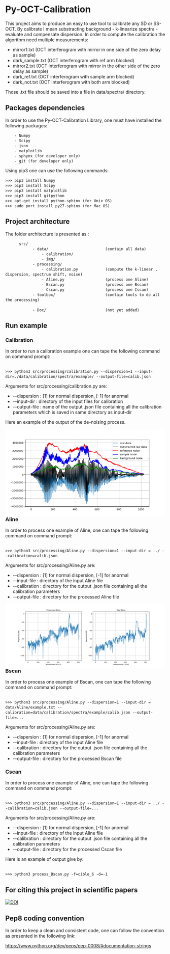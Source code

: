# Py-OCT-Calibration

This project aims to produce an easy to use tool to calibrate any SD or SS-OCT. By calibrate I mean substracting background - k-linearize spectra - evaluate and compensate dispersion. In order to compute the calibration the algorithm need multiple measurements:
* mirror1.txt         (OCT interferogram with mirror in one side of the zero delay as sample)
* dark_sample.txt     (OCT interferogram with ref arm blocked)
* mirror2.txt         (OCT interferogram with mirror in the other side of the zero delay as sample)
* dark_ref.txt        (OCT interferogram with sample arm blocked)
* dark_not.txt        (OCT interferogram with both arm blocked)

Those .txt file should be saved into a file in data/spectra/<dir-name> directory.

## Packages dependencies

In order to use the Py-OCT-Calibration Library, one must have installed the following packages:

```
    - Numpy
    - Scipy
    - json
    - matplotlib
    - sphynx (for developer only)
    - git (for developer only)

```

Using pip3 one can use the following commands:

```console
>>> pip3 install Numpy
>>> pip3 install Scipy
>>> pip3 install matplotlib
>>> pip3 install gitpython
>>> apt-get install python-sphinx (for Unix OS)
>>> sudo port install py27-sphinx (for Mac OS)
```

## Project architecture

The folder architecture is presented as :

```
      src/
            - data/                         (contain all data)
                - calibration/
                - img/
            - processing/                
                - calibration.py            (compute the k-linear., dispersion, spectrum shift, noise)
                - Aline.py                  (process one Aline)
                - Bscan.py                  (process one Bscan)
                - Cscan.py                  (process one Cscan)
            - toolbox/                      (contain tools to do all the processing)

            - Doc/                          (not yet added)

```


## Run example

### Calibration

In order to run a calibration example one can tape the following command on command prompt:

```console

>>> python3 src/processing/calibration.py --dispersion=1 --input-dir=./data/calibration/spectra/example/ --output-file=calib.json

```

Arguments for src/processing/calibration.py are:

* --dispersion : [1] for normal dispersion, [-1] for anormal
* --input-dir : directory of the input files for calibration
* --output-file : name of the output .json file containing all the calibration parameters which is saved in same directory as input-dir

Here an example of the output of the de-noising process.

<img src=".\doc\images\Figure_1.png"
     alt="spectrum de-noising"
     style="float: left; margin-right: 10px;" />


### Aline

In order to process one example of Aline, one can tape the following command on command prompt:

```console

>>> python3 src/processing/Aline.py --dispersion=1 --input-dir = ../ --calibration=calib.json

```

Arguments for src/processing/Aline.py are:

* --dispersion : [1] for normal dispersion, [-1] for anormal
* --input-file : directory of the input Aline file
* --calibration : directory for the output .json file containing all the calibration parameters
* --output-file : directory for the processed Aline file

<img src=".\doc\images\Figure_2.png"
     alt="spectrum de-noising"
     style="float: left; margin-right: 10px;" />

### Bscan

In order to process one example of Bscan, one can tape the following command on command prompt:

```console

>>> python3 src/processing/Aline.py --dispersion=1 --input-dir = data/Aline/example.txt --calibration=data/calibration/spectra/example/calib.json --output-file=...

```

Arguments for src/processing/Aline.py are:

* --dispersion : [1] for normal dispersion, [-1] for anormal
* --input-file : directory of the input Aline file
* --calibration : directory for the output .json file containing all the calibration parameters
* --output-file : directory for the processed Bscan file



### Cscan

In order to process one example of Aline, one can tape the following command on command prompt:

```console

>>> python3 src/processing/Aline.py --dispersion=1 --input-dir = ../ --calibration=calib.json --output-file=...

```

Arguments for src/processing/Aline.py are:

* --dispersion : [1] for normal dispersion, [-1] for anormal
* --input-file : directory of the input Aline file
* --calibration : directory for the output .json file containing all the calibration parameters
* --output-file : directory for the processed Cscan file


Here is an example of output give by:

```console

>>> python3 process_Bscan.py -f=cible_6 -d=-1

```
## For citing this project in scientific papers

<a href="https://zenodo.org/badge/latestdoi/188613450"><img src="https://zenodo.org/badge/188613450.svg" alt="DOI"></a>

## Pep8 coding convention

In order to keep a clean and consistent code, one can follow the convention as presented in the following link:

https://www.python.org/dev/peps/pep-0008/#documentation-strings
